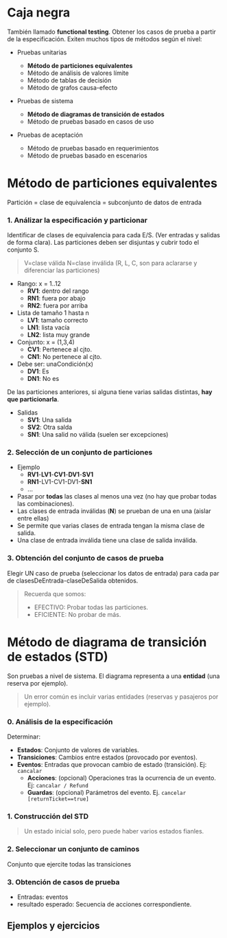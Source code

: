# Caja negra

También llamado **functional testing**. Obtener los casos de prueba a partir de la especificación.
Exiten muchos tipos de métodos según el nivel:

* Pruebas unitarias
  * **Método de particiones equivalentes**
  * Método de análisis de valores límite
  * Método de tablas de decisión
  * Método de grafos causa-efecto

* Pruebas de sistema
  * **Método de diagramas de transición de estados**
  * Método de pruebas basado en casos de uso

* Pruebas de aceptación
  * Método de pruebas basado en requerimientos
  * Método de pruebas basado en escenarios

# Método de particiones equivalentes
Partición = clase de equivalencia = subconjunto de datos de entrada

### 1. Análizar la especificación y particionar
Identificar de clases de equivalencia para cada E/S. (Ver entradas y salidas de forma clara).
Las particiones deben ser disjuntas y cubrir todo el conjunto S.

> V=clase válida N=clase inválida (R, L, C, son para aclararse y diferenciar las particiones)

* Rango: x = 1..12
  * **RV1**: dentro del rango
  * **RN1**: fuera por abajo
  * **RN2**: fuera por arriba
* Lista de tamaño 1 hasta n
  * **LV1**: tamaño correcto
  * **LN1**: lista vacía
  * **LN2**: lista muy grande
* Conjunto: x = (1,3,4)
  * **CV1**: Pertenece al cjto.
  * **CN1**: No pertenece al cjto.
* Debe ser: unaCondición(x)
  * **DV1**: Es
  * **DN1**: No es

De las particiones anteriores, si alguna tiene varias salidas distintas, **hay que particionarla**.

* Salidas
  * **SV1**: Una salida
  * **SV2**: Otra salda
  * **SN1**: Una salid no válida (suelen ser excepciones)

### 2. Selección de un conjunto de particiones
* Ejemplo
  * **RV1**-**LV1**-**CV1**-**DV1**-**SV1**
  * **RN1**-LV1-CV1-DV1-**SN1**
  * ...
* Pasar por **todas** las clases al menos una vez (no hay que probar todas las combinaciones).
* Las clases de entrada inválidas (**N**) se prueban de una en una (aislar entre ellas)
* Se permite que varias clases de entrada tengan la misma clase de salida.
* Una clase de entrada inválida tiene una clase de salida inválida.

### 3. Obtención del conjunto de casos de prueba
Elegir UN caso de prueba (seleccionar los datos de entrada) para cada par de clasesDeEntrada-claseDeSalida obtenidos.

> Recuerda que somos:
> * EFECTIVO: Probar todas las particiones.
> * EFICIENTE: No probar de más.

# Método de diagrama de transición de estados (STD)

Son pruebas a nivel de sistema. El diagrama representa a una **entidad** (una reserva por ejemplo).

> Un error común es incluir varias entidades (reservas y pasajeros por ejemplo).

### 0. Análisis de la especificación

Determinar:
* **Estados**: Conjunto de valores de variables.
* **Transiciones**: Cambios entre estados (provocado por eventos).
* **Eventos**: Entradas que provocan cambio de estado (transición). Ej: `cancalar`
  * **Acciones**: (opcional) Operaciones tras la ocurrencia de un evento. Ej: `cancalar / Refund`
  * **Guardas**: (opcional) Parámetros del evento. Ej. `cancelar [returnTicket==true]`

### 1. Construcción del STD 

> Un estado inicial solo, pero puede haber varios estados fianles.

### 2. Seleccionar un conjunto de caminos
Conjunto que ejercite todas las transiciones

### 3. Obtención de casos de prueba
* Entradas: eventos
* resultado esperado: Secuencia de acciones correspondiente.

## Ejemplos y ejercicios
